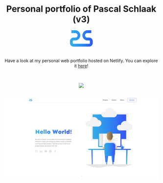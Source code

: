 <div style="display: flex; flex-direction:column; align-items: center">
<h1 style="text-align: center">Personal portfolio of Pascal Schlaak (v3)</h1>

<div ><img src="./imgs/icons/logo_small.svg" style="width: 75px; padding-bottom: 20px"></img></div>

<p style="text-align: center; padding-bottom: 20px">Have a look at my personal web portfolio hosted on Netlify. You can explore it <a href="https://www.pascalschlaak.ml">here</a>!</p>

<a href="https://app.netlify.com/sites/silly-brown-ae01dc/deploys"><img src="https://api.netlify.com/api/v1/badges/a824ce33-c8af-4de1-ada8-2df27f7d2d4a/deploy-status"></img></a>

<img src="./img/../imgs/previews/preview.png"></img>
</div>
